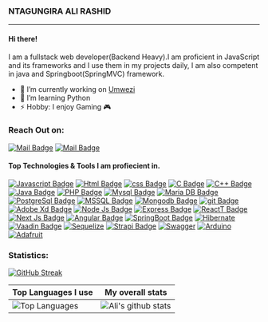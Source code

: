 ### NTAGUNGIRA ALI RASHID
---------------------------------------------------------------------------------------
#### Hi there! <img src="https://raw.githubusercontent.com/MartinHeinz/MartinHeinz/master/wave.gif" width="5px">
I am a fullstack web developer(Backend Heavy).I am proficient in JavaScript and  its frameworks and I use them in my projects daily, I am also competent in java and Springboot(SpringMVC) framework.

- 🔭 I’m currently working on [Umwezi](https://umwezimediaconsult.vercel.app/)<br>
- 🌱 I’m learning Python
- ⚡ Hobby: I enjoy Gaming 🎮

### Reach Out on:
[![Mail Badge](https://img.shields.io/badge/-@ntagungiraali-e84393?style=flat&labelColor=e84393&logo=instagram&logoColor=white)](https://www.instagram.com/ntagungiraali/) 
[![Mail Badge](https://img.shields.io/badge/-Ntagungiraali-c0392b?style=flat&labelColor=c0392b&logo=gmail&logoColor=white)](mailto:ntagungiraali@gmail.com)


#### Top Technologies & Tools I am profiecient in.
[![Javascript Badge](https://img.shields.io/badge/-Javascript-F0DB4F?style=for-the-badge&labelColor=black&logo=javascript&logoColor=F0DB4F)](#)  [![Html Badge](https://img.shields.io/badge/html%20-%23E34F26.svg?&style=for-the-badge&labelColor=black&logo=html5&logoColor=white)](#) [![css Badge](https://img.shields.io/badge/css%20-%231572B6.svg?&style=for-the-badge&labelColor=black&logo=css3&logoColor=white)](#) [![C Badge](https://img.shields.io/badge/c-%2300599C.svg?style=for-the-badge&logo=c&logoColor=white)](#) [![C++ Badge](https://img.shields.io/badge/C%2B%2B-00599C?style=for-the-badge&logo=c%2B%2B&logoColor=white)](#) [![Java Badge](https://img.shields.io/badge/Java-ED8B00?style=for-the-badge&logo=java&logoColor=white)](#) [![PHP Badge](https://img.shields.io/badge/php-%23777BB4.svg?style=for-the-badge&logo=php&logoColor=white)](#) [![Mysql Badge](https://img.shields.io/badge/mysql-%2300f.svg?style=for-the-badge&logo=mysql&logoColor=white)](#) [![Maria DB Badge](https://img.shields.io/badge/MariaDB-003545?style=for-the-badge&logo=mariadb&logoColor=white)](#) [![PostgreSql Badge](https://img.shields.io/badge/PostgreSQL-316192?style=for-the-badge&logo=postgresql&logoColor=white)](#) [![MSSQL Badge](https://img.shields.io/badge/Microsoft%20SQL%20Server-CC2927?style=for-the-badge&logo=microsoft%20sql%20server&logoColor=white)](#) 
[![Mongodb Badge](https://img.shields.io/badge/MongoDB-4EA94B?style=for-the-badge&logo=mongodb&logoColor=white)](#) [![git Badge](https://img.shields.io/badge/git%20-%23F05032.svg?&style=for-the-badge&labelColor=black&logo=git&logoColor=white)](#) [![Adobe Xd Badge](https://img.shields.io/badge/adobexd-%23FF26BE.svg?style=for-the-badge&logo=adobexd&logoColor=white)](#) [![Node Js Badge](https://img.shields.io/badge/Node.js-339933?style=for-the-badge&logo=nodedotjs&logoColor=white)](#) [![Express Badge](https://img.shields.io/badge/Express.js-000000?style=for-the-badge&logo=express&logoColor=white)](#) [![ReactT Badge](https://img.shields.io/badge/React-20232A?style=for-the-badge&logo=react&logoColor=61DAFB)](#) [![Next Js Badge](https://img.shields.io/badge/next.js-000000?style=for-the-badge&logo=nextdotjs&logoColor=white)](#) [![Angular Badge](https://img.shields.io/badge/Angular-DD0031?style=for-the-badge&logo=angular&logoColor=white)](#) [![SpringBoot Badge](https://img.shields.io/badge/Spring_Boot-F2F4F9?style=for-the-badge&logo=spring-boot)](#)   [![Hibernate](https://img.shields.io/badge/Hibernate-59666C?style=for-the-badge&logo=Hibernate&logoColor=white)](#) [![Vaadin Badge](https://img.shields.io/badge/Vaadin-00B4F0?style=for-the-badge&logo=Vaadin&logoColor=white)](#) [![Sequelize](https://img.shields.io/badge/Sequelize-52B0E7?style=for-the-badge&logo=Sequelize&logoColor=white)](#) [![Strapi Badge](https://img.shields.io/badge/strapi-2e7eea?style=for-the-badge&logo=strapi&logoColor=white)](#) [![Swagger](https://img.shields.io/badge/Swagger-85EA2D?style=for-the-badge&logo=Swagger&logoColor=white)](#) [![Arduino](https://img.shields.io/badge/Arduino-00979D?style=for-the-badge&logo=Arduino&logoColor=white)](#) [![Adafruit](https://img.shields.io/badge/adafruit-000000?style=for-the-badge&logo=adafruit&logoColor=white)](#)
### Statistics:
[![GitHub Streak](https://github-readme-streak-stats.herokuapp.com/?user=ntagungira-cmd&theme=tokyonight&hide_border=true&date_format=M%20j%5B%2C%20Y%5D)](https://git.io/streak-stats)

|Top Languages I use |My overall stats|
|--------------------|------------------| 
|![Top Languages](https://github-readme-stats.vercel.app/api/top-langs/?username=Ntagungira-cmd&langs_count=10&hide_border=true&theme=tokyonight&layout=compact)|![Ali's github stats](https://github-readme-stats.vercel.app/api?username=Ntagungira-cmd&show_icons=true&hide_border=true&count_private=true&theme=tokyonight)|

